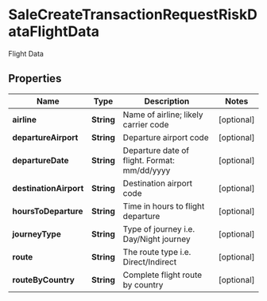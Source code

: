 

# SaleCreateTransactionRequestRiskDataFlightData

Flight Data

## Properties

| Name | Type | Description | Notes |
|------------ | ------------- | ------------- | -------------|
|**airline** | **String** | Name of airline; likely carrier code |  [optional] |
|**departureAirport** | **String** | Departure airport code |  [optional] |
|**departureDate** | **String** | Departure date of flight. Format: mm/dd/yyyy |  [optional] |
|**destinationAirport** | **String** | Destination airport code |  [optional] |
|**hoursToDeparture** | **String** | Time in hours to flight departure |  [optional] |
|**journeyType** | **String** | Type of journey i.e. Day/Night journey |  [optional] |
|**route** | **String** | The route type i.e. Direct/Indirect |  [optional] |
|**routeByCountry** | **String** | Complete flight route by country |  [optional] |



